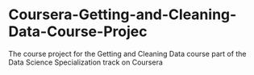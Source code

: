 Coursera-Getting-and-Cleaning-Data-Course-Projec
================================================

The course project for the Getting and Cleaning Data course part of the Data Science Specialization track on Coursera
